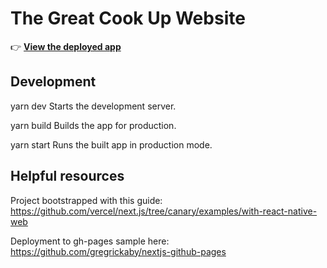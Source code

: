 # The Great Cook Up Website

👉 **[View the deployed app](https://bit-shift-io.github.io/the-great-cook-up-website/)**

## Development

  yarn dev
    Starts the development server.

  yarn build
    Builds the app for production.

  yarn start
    Runs the built app in production mode.

## Helpful resources

Project bootstrapped with this guide: https://github.com/vercel/next.js/tree/canary/examples/with-react-native-web

Deployment to gh-pages sample here: https://github.com/gregrickaby/nextjs-github-pages


